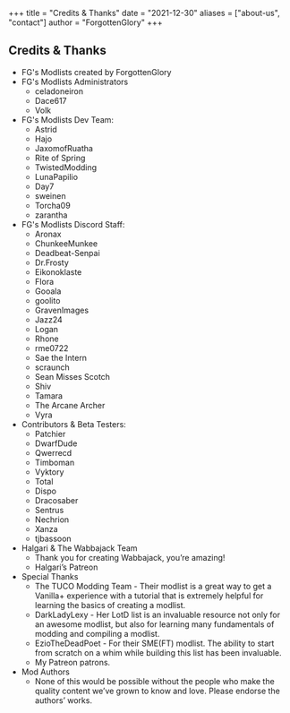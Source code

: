 +++
title = "Credits & Thanks"
date = "2021-12-30"
aliases = ["about-us", "contact"]
author = "ForgottenGlory"
+++

## Credits & Thanks
- FG's Modlists created by ForgottenGlory
- FG's Modlists Administrators
  - celadoneiron
  - Dace617
  - Volk
- FG's Modlists Dev Team:
  - Astrid
  - Hajo
  - JaxomofRuatha
  - Rite of Spring
  - TwistedModding
  - LunaPapilio
  - Day7
  - sweinen
  - Torcha09
  - zarantha
- FG's Modlists Discord Staff:
  - Aronax
  - ChunkeeMunkee
  - Deadbeat-Senpai
  - Dr.Frosty
  - Eikonoklaste
  - Flora
  - Gooala
  - goolito
  - GravenImages
  - Jazz24
  - Logan
  - Rhone
  - rme0722
  - Sae the Intern
  - scraunch
  - Sean Misses Scotch
  - Shiv
  - Tamara
  - The Arcane Archer
  - Vyra
- Contributors & Beta Testers:
  - Patchier
  - DwarfDude
  - Qwerrecd
  - Timboman
  - Vyktory
  - Total
  - Dispo
  - Dracosaber
  - Sentrus
  - Nechrion
  - Xanza
  - tjbassoon
- Halgari & The Wabbajack Team
   - Thank you for creating Wabbajack, you’re amazing!
   - Halgari’s Patreon
- Special Thanks
   - The TUCO Modding Team - Their modlist is a great way to get a Vanilla+ experience with a tutorial that is extremely helpful for learning the basics of creating a modlist.
   - DarkLadyLexy - Her LotD list is an invaluable resource not only for an awesome modlist, but also for learning many fundamentals of modding and compiling a modlist.
   - EzioTheDeadPoet - For their SME(FT) modlist. The ability to start from scratch on a whim while building this list has been invaluable.
  - My Patreon patrons.
- Mod Authors
  - None of this would be possible without the people who make the quality content we’ve grown to know and love. Please endorse the authors’ works.
